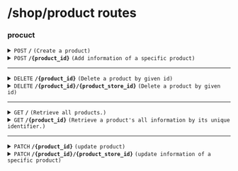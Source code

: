 # /shop/product routes

### procuct

<details>
<summary><code>POST</code> <code><b>/</b></code> <code>(Create a product)</code></summary>

<br />only for admin

##### Headers

> | key           | value          | description   |
> | ------------- | -------------- | ------------- |
> | Authorization | `Bearer token` | The jwt token |

##### Body (application/json)

> | key    | required | data type | description                 |
> | ------ | -------- | --------- | --------------------------- |
> | name   | true     | string    | name of the product         |
> | brand  | true     | string    | brand of the product        |
> | price  | true     | int       | price of the product        |
> | desc   | true     | string    | description of the product  |
> | imgurl | true     | string[]  | images of the product       |
> | size   | false    | string    | size of the product         |
> | color  | false    | string    | color of the product        |
> | sold   | true     | int       | Number of products sold     |
> | count  | true     | int       | Number of products in stock |

##### Responses

> | http code           | content-type       | response                                                              |
> | ------------------- | ------------------ | --------------------------------------------------------------------- |
> | `200`               | `application/json` | `{"message": "Success", "product_id": "ObjectId of the new product"}` |
> | `401`, `400`, `500` | `text/plain`       | N/A                                                                   |

</details>

<details>
<summary><code>POST</code> <code><b>/{product_id}</b></code> <code>(Add information of a specific product)</code></summary>

<br />only for admin

##### Headers

> | key           | value          | description   |
> | ------------- | -------------- | ------------- |
> | Authorization | `Bearer token` | The jwt token |

##### Path Parameters

> | key        | required | data type | description       |
> | ---------- | -------- | --------- | ----------------- |
> | product_id | true     | string    | id of the product |

##### Body (application/json or application/x-www-form-urlencoded)

> | key   | required | data type | description                 |
> | ----- | -------- | --------- | --------------------------- |
> | size  | false    | string    | size of the product         |
> | color | false    | string    | color of the product        |
> | sold  | true     | int       | Number of products sold     |
> | count | true     | int       | Number of products in stock |

##### Responses

> | http code           | content-type       | response                                                                               |
> | ------------------- | ------------------ | -------------------------------------------------------------------------------------- |
> | `200`               | `application/json` | `{"message": "Success", "productStore_id": "ObjectId of the new product information"}` |
> | `401`, `400`, `500` | `text/plain`       | N/A                                                                                    |

</details>

---

<details>
<summary><code>DELETE</code> <code><b>/{product_id}</b></code> <code>(Delete a product by given id)</code></summary>

<br />only for admin

##### Headers

> | key           | value          | description   |
> | ------------- | -------------- | ------------- |
> | Authorization | `Bearer token` | The jwt token |

##### Path Parameters

> | key        | required | data type | description       |
> | ---------- | -------- | --------- | ----------------- |
> | product_id | true     | string    | id of the product |

##### Responses

> | http code    | content-type       | response                                     |
> | ------------ | ------------------ | -------------------------------------------- |
> | `200`        | `application/json` | `{"message": "Delete product successfully"}` |
> | `400`, `500` | `text/plain`       | N/A                                          |

</details>

<details>
<summary><code>DELETE</code> <code><b>/{product_id}/{product_store_id}</b></code> <code>(Delete a product by given id)</code></summary>

<br />only for admin

##### Headers

> | key           | value          | description   |
> | ------------- | -------------- | ------------- |
> | Authorization | `Bearer token` | The jwt token |

##### Path Parameters

> | key        | required | data type | description            |
> | ---------- | -------- | --------- | ---------------------- |
> | product_id | true     | string    | id of the product      |
> | id         | true     | string    | id of the productStore |

##### Responses

> | http code    | content-type       | response                                                   |
> | ------------ | ------------------ | ---------------------------------------------------------- |
> | `200`        | `application/json` | `{"message": "Delete a product information successfully"}` |
> | `400`, `500` | `text/plain`       | N/A                                                        |

</details>

---

<details>
<summary><code>GET</code> <code><b>/</b></code> <code>(Retrieve all products.)</code></summary>

##### Response

```typescript
type product = {
  id: string
  name: string
  brand: string
  price: int
  desc: string
  imgurl: string[]
}
```

> | http code | content-type       | response                                           |
> | --------- | ------------------ | -------------------------------------------------- |
> | `200`     | `application/json` | `{"message": "Success", "productList": product[]}` |
> | `500`     | `application/json` | `{"message": "Error retrieving product"}`          |

</details>

<details>
<summary><code>GET</code> <code><b>/{product_id}</b></code> <code>(Retrieve a product's all information by its unique identifier.)</code></summary>

##### Path Parameters

> | key        | required | data type | description       |
> | ---------- | -------- | --------- | ----------------- |
> | product_id | true     | string    | id of the product |

##### Response

```typescript
type productInfo = {
  product_id: string
  size: string
  color: string
  count: int
  id: string
  sold: int
}
```

> | http code | content-type       | response                                                   |
> | --------- | ------------------ | ---------------------------------------------------------- |
> | `200`     | `application/json` | `{"message": "Success", "productInfoList": productInfo[]}` |
> | `500`     | `application/json` | `{"message": "Error retrieving product"}`                  |

</details>

---

<details>
<summary><code>PATCH</code> <code><b>/{product_id}</b></code> <code>(update product)</code></summary>

<br />only for admin

##### Headers

> | key           | value          | description   |
> | ------------- | -------------- | ------------- |
> | Authorization | `Bearer token` | The jwt token |

##### Path Parameters

> | key        | required | data type | description       |
> | ---------- | -------- | --------- | ----------------- |
> | product_id | true     | string    | id of the product |

##### Body (application/json)

> | key                             | required | data type | description |
> | ------------------------------- | -------- | --------- | ----------- |
> | ...something you want to update | true     |           |             |

##### Response

> | http code | content-type       | response                              |
> | --------- | ------------------ | ------------------------------------- |
> | `200`     | `application/json` | `{"message": "Update successfully."}` |
> | `500`     | `application/json` | `{"message": "Error message"}`        |

</details>

<details>
<summary><code>PATCH</code> <code><b>/{product_id}/{product_store_id}</b></code> <code>(update information of a specific product)</code></summary>

<br />only for admin

##### Headers

> | key           | value          | description   |
> | ------------- | -------------- | ------------- |
> | Authorization | `Bearer token` | The jwt token |

##### Path Parameters

> | key        | required | data type | description            |
> | ---------- | -------- | --------- | ---------------------- |
> | product_id | true     | string    | id of the product      |
> | id         | true     | string    | id of the productStore |

##### Body (application/json)

> | key | required | data type | description |
> | --- | -------- | --------- | ----------- |
> | ... | ...      | ...       | ...         |

##### Response

> | http code | content-type       | response                              |
> | --------- | ------------------ | ------------------------------------- |
> | `200`     | `application/json` | `{"message": "Update successfully."}` |
> | `500`     | `application/json` | `{"message": "Error message"}`        |

</details>
